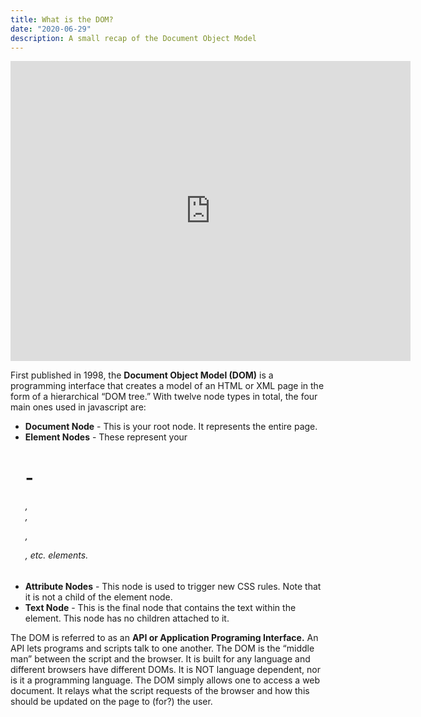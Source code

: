 ```yaml
---
title: What is the DOM?
date: "2020-06-29"
description: A small recap of the Document Object Model
---
```


<iframe src="https://player.vimeo.com/video/433631753" width="640" height="480" frameborder="0" allow="autoplay; fullscreen" allowfullscreen></iframe>

First published in 1998, the **Document Object Model (DOM)** is a programming interface that creates a model of an HTML or XML page in the form of a hierarchical “DOM tree.” With twelve node types in total, the four main ones used in javascript are:

* **Document Node** - This is your root node.  It represents the entire page.
* **Element Nodes** - These represent your <h1> - <h6>, <div>, <p>, <form>, etc. elements.
* **Attribute Nodes** - This node is used to trigger new CSS rules.  Note that it is not a child of the element node.
* **Text Node** - This is the final node that contains the text within the element.  This node has no children attached to it.

The DOM is referred to as an **API or Application Programing Interface.** An API lets programs and scripts talk to one another. The DOM is the “middle man” between the script and the browser. It is built for any language and different browsers have different DOMs. It is NOT language dependent, nor is it a programming language. The DOM simply allows one to access a web document. It relays what the script requests of the browser and how this should be updated on the page to (for?) the user.  
